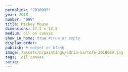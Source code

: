 ```yaml
---
permalink: "2018009"
year: 2018
number: "009"
title: Mickey Mouse
dimensions: 17,5 x 12,5
medium: oil on canvas
show_in_home: true #true or empty
display_order: 
publish: # notyet or blank
image: /assets/p/paintings/adria-sartore-2018009.jpg
tags:  oil canvas
serie:
---
```

